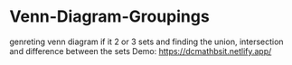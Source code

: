 # Venn-Diagram-Groupings
genreting venn diagram if it 2 or 3 sets and finding the union, intersection and difference between the sets
Demo:
https://dcmathbsit.netlify.app/
